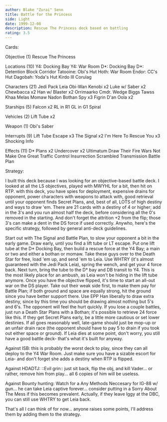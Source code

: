 ```yaml
---
author: Blake "Zurai" Senn
title: Battle for the Princess
side: Light
date: 1999-12-08
description: Rescue The Princess deck based on battling
rating: 3.5
---
```

Cards: 

Objective (1)
Rescue The Princess

Locations (10)
Y4: Docking Bay
Y4: War Room
D*: Docking Bay
D*: Detention Block Corridor
Tatooine: Obi's Hut
Hoth: War Room
Endor: CC's Hut
Dagobah: Yoda's Hut
Kirdo III
Corulag

Characters (21)
Jedi Pack Leia
Obi-Wan Kenobi x2
Luke w/ Saber x2
Chewbacca x2
Han w/ Blaster x2
Orrimaarko
Cmdr. Wedge
Biggs
Tawss Khaa
Melas
Momaw Nadon
Bothan Spy x3
Figrin D'an
Oola x2

Starships (5)
Falcon x2
RL in R1
GL in G1
Spiral

Vehicles (2)
Lift Tube x2

Weapon (1)
Obi's Saber

Interrupts (9)
Lift Tube Escape x3
The Signal x2
I'm Here To Rescue You x3
Shocking Info

Effects (11)
D* Plans x2
Undercover x2
Ultimatum
Draw Their Fire
Wars Not Make One Great
Traffic Control
Insurrection
Scrambled Transmission
Battle Plan 

Strategy: 

I built this deck because I was looking for an objective-based battle deck. I looked at all the LS objectives, played with MWYHL for a bit, then hit on RTP. with this deck, you have spies for deployment, expensive drains for opponent, power characters with weapons to attack with, good retrieval until your opponent finds Secret Plans, and, best of all, LOTS of high destiny and ways to draw 'em.
There are 21 cards with a destiny of 4 or higher; add in the 3's and you run almost half the deck, before considering all the 0's removed in the starting. And don't forget the attrition +2 from the flip; those 3's can make a dent in the DS force if used correctly.
Anywho, here's the specific strategy, followed by general anti-deck guidelines.

Start out with The Signal and Battle Plan, to slow your opponent a bit in the early game. Draw early, until you find a lift tube or LT escape. Put one lift tube at the D* Docking Bay, then build a rescue force at the Y4 Bay; a main or two and either a bothan or momaw. Take these guys over to the Death Star for free, load 'em up, and send 'em to Leia. Use WHTRY (it's almost guaranteed with the Jedi Pack Leia), spring the wench, and get your 4 force back. Next turn, bring the tube to the D* bay and DB transit to Y4. This is the most likely place for an ambush, as Leia won't be hiding in the lift tube anymore. Once you have the objective flipped, it's time to start an all-out war on the DS player. Take out their weak side first, to make them pay for Battle Plan; if both ground and space are equally strong, hit the ground since you have better support there. Use EPP Han liberally to draw extra destiny, since by this time you should be drawing almost nothing but 5's and 6's. The opponent will feel the hurt quickly. If you lose a couple battles, just run a Death Star Plans with a Bothan; it's possible to retrieve 24 force like this. If they get Secret Plans early, be a little more cautious or set lower destinies. If all goes reasonably well, late-game should just be mop-up or an unfair drain race (the opponent should have to pay 5 to drain if you took out either space or ground). If Leia dies at some point, don't worry, you still have a good battle deck- that's what it's built for anyway.

Against ISB: this is probably the worst deck to play, since they can all deploy to the Y4 War Room. Just make sure you have a sizable escort for Leia- and don't forget she adds a destiny when RTP is flipped.

Against HDADTJ: ::Evil grin:: just sit back, flip the obj, and kill Vader... or rather, remove him from play... all 6 copies of him will be useless.

Against Bounty hunting: Watch for a Any Methods Neccesary for IG-88 w/ gun... he can take Leia captive forever... consider putting in a Sorry About The Mess if this becomes prevalent. Actually, if they leave Iggy at the DBC, you can still use WHTRY to get Leia back.

That's all I can think of for now... anyone raises some points, I'll address them by adding them to the strategy. 